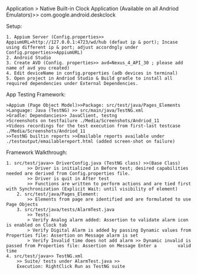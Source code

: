Application > Native Built-in Clock Application (Available on all Andriod Emulators)>> com.google.android.deskclock

Setup:

	1. Appium Server (Config.properties>> AppiumURL=http://127.0.0.1:4723/wd/hub (defaut ip & port); Incase using different ip & port; adjust accordngly under Config.properties>>AppiumURL)
	2. Android Studio
	3. Create AVD (Config. properties>> avd=Nexus_4_API_30 ; please add name of avd you created)
	4. Edit deviceName in config.properties (adb devices in terminal)
	5. Open project in Andriod Studio & Build gradle to install all required dependencies under External Dependencies.
	

App Testing Framework: 

	>Appium (Page Object Model)>>Package: src/test/java/Pages_Elements
	>Language: Java (TestNG) >> src/main/java/TestNG.xml
	>Gradle: Dependancies>> JavaClient, testng
	>Screenshots on testfailure ./Media/Screenshots/Andriod_11
	>Videos recordings for the test execution from first-last testcase ./Media/Screenshots/Andriod_11
	>>TestNG builtin reports >>Emailable reports available under ./testoutput/emailablereport.html (added screen-shot on failure)
	
Framework Walkthrough:

    1. src/test/java>> DriverConfig.java (TestNG class) >>(Base Class)
    		>> Driver is initialized in Before test; desired capabilities needed are derived from Config.properties file.
    		>> Driver is quit in After test 
    		>> Functions are written to perform actions and are tied first with Synchronization (Explicit Wait: until visibility of element)
    	2. src/test/java/Pages_Element:
    	    >> Elements from page are identified and are formulated to use Page Objects
    	3. src/test/java/tests/AlarmTest.java
    		>> Tests: 
			> Verify Analog alarm added: Assertion to validate alarm icon is enabled on Clock tab
			> Verify Digital Alarm is added by passing Dynamic values from Properties file: Assertion on Message alarm is set 
			> Verify Invalid time does not add alarm >> Dynamic invalid is passed from Properties file: Assertion on Message Enter a 	    valid time
	4. src/test/java>> TestNG.xml
		>> Suite/ tests under AlarmTest.java >> 
		Execution: RightClick Run as TestNG suite
		
				
